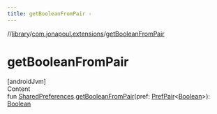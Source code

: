 ```yaml
---
title: getBooleanFromPair -
---
```

//[library](../../index.md)/[com.jonapoul.extensions](index.md)/[getBooleanFromPair](get-boolean-from-pair.md)



# getBooleanFromPair  
[androidJvm]  
Content  
fun [SharedPreferences](https://developer.android.com/reference/kotlin/android/content/SharedPreferences.html).[getBooleanFromPair](get-boolean-from-pair.md)(pref: [PrefPair](-pref-pair/index.md)<[Boolean](https://kotlinlang.org/api/latest/jvm/stdlib/kotlin/-boolean/index.html)>): [Boolean](https://kotlinlang.org/api/latest/jvm/stdlib/kotlin/-boolean/index.html)  



